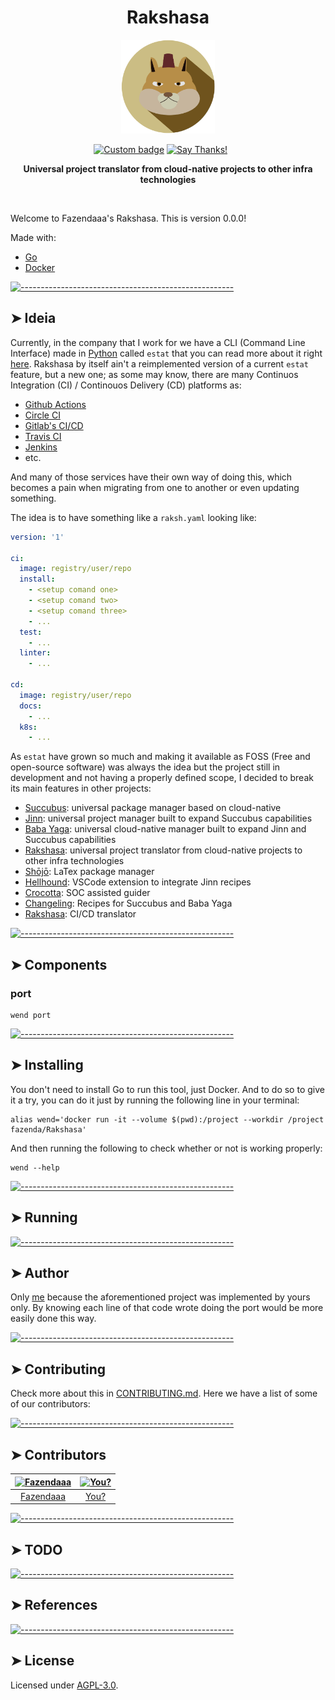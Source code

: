 <!-- ⚠️ This README has been generated from the file(s) "blueprint.md" ⚠️--><h1 align="center">Rakshasa</h1>

<p align="center">
  <img src="https://raw.githubusercontent.com/Fazendaaa/Rakshasa/master/assets/img/logo.svg" alt="Logo" width="150" height="150" />
</p>

<p align="center">
		<a href="https://github.com/badges/shields"><img alt="Custom badge" src="https://img.shields.io/badge/custom-badge-f39f37.svg" height="20"/></a>
<a href="https://saythanks.io/to/lucas.carotta%40outlook.com"><img alt="Say Thanks!" src="https://img.shields.io/badge/Say%20Thanks-!-1EAEDB.svg?longCache=true&style=for-the-badge" height="20"/></a>
<a href=""><img alt="" src="" height="20"/></a>
<a href=""><img alt="" src="" height="20"/></a>
<a href=""><img alt="" src="" height="20"/></a>
<a href=""><img alt="" src="" height="20"/></a>
<a href=""><img alt="" src="" height="20"/></a>
<a href=""><img alt="" src="" height="20"/></a>
	</p>


<p align="center">
  <b>Universal project translator from cloud-native projects to other infra technologies </b></br>
  <sub><sub>
</p>

<br />


Welcome to Fazendaaa's Rakshasa. This is version 0.0.0!

Made with:

- [Go](https://golang.org/)
- [Docker](https://www.docker.com/)


[![-----------------------------------------------------](https://raw.githubusercontent.com/andreasbm/readme/master/assets/lines/water.png)](#ideia)

## ➤ Ideia

Currently, in the company that I work for we have a CLI (Command Line Interface) made in [Python](https://www.python.org/) called `estat` that you can read more about it right [here](https://github.com/Fazendaaa/Succubus). Rakshasa by itself ain't a reimplemented version of a current `estat` feature, but a new one; as some may know, there are many Continuos Integration (CI) / Continouos Delivery (CD) platforms as:

- [Github Actions](https://github.com/features/actions)
- [Circle CI](https://circleci.com/)
- [Gitlab's CI/CD](https://docs.gitlab.com/ee/ci/)
- [Travis CI](https://travis-ci.org/)
- [Jenkins](https://www.jenkins.io/)
- etc.

And many of those services have their own way of doing this, which becomes a pain when migrating from one to another or even updating something.

The idea is to have something like a `raksh.yaml` looking like:

```yaml
version: '1'

ci:
  image: registry/user/repo
  install:
    - <setup comand one>
    - <setup comand two>
    - <setup comand three>
    - ...
  test:
    - ...
  linter:
    - ...

cd:
  image: registry/user/repo
  docs:
    - ...
  k8s:
    - ...
```

As `estat` have grown so much and making it available as FOSS (Free and open-source software) was always the idea but the project still in development and not having a properly defined scope, I decided to break its main features in other projects:

- [Succubus](https://github.com/Fazendaaa/Succubus): universal package manager based on cloud-native
- [Jinn](https://github.com/Fazendaaa/Jinn): universal project manager built to expand Succubus capabilities
- [Baba Yaga](https://github.com/Fazendaaa/BabaYaga): universal cloud-native manager built to expand Jinn and Succubus capabilities
- [Rakshasa](https://github.com/Fazendaaa/Rakshasa): universal project translator from cloud-native projects to other infra technologies
- [Shōjō](https://github.com/Fazendaaa/): LaTex package manager
- [Hellhound](https://github.com/Fazendaaa/Hellhound): VSCode extension to integrate Jinn recipes
- [Crocotta](https://github.com/Fazendaaa/Crocotta): SOC assisted guider
- [Changeling](https://github.com/Fazendaaa/Changeling): Recipes for Succubus and Baba Yaga
- [Rakshasa](https://github.com/Fazendaaa/Rakshasa): CI/CD translator


[![-----------------------------------------------------](https://raw.githubusercontent.com/andreasbm/readme/master/assets/lines/water.png)](#components)

## ➤ Components

### port

```shell
wend port
```


[![-----------------------------------------------------](https://raw.githubusercontent.com/andreasbm/readme/master/assets/lines/water.png)](#installing)

## ➤ Installing

You don't need to install Go to run this tool, just Docker. And to do so to give it a try, you can do it just by running the following line in your terminal:

```shell
alias wend='docker run -it --volume $(pwd):/project --workdir /project fazenda/Rakshasa'
```

And then running the following to check whether or not is working properly:

```shell
wend --help
```


[![-----------------------------------------------------](https://raw.githubusercontent.com/andreasbm/readme/master/assets/lines/water.png)](#running)

## ➤ Running


[![-----------------------------------------------------](https://raw.githubusercontent.com/andreasbm/readme/master/assets/lines/water.png)](#author)

## ➤ Author

Only [me](https://github.com/Fazendaaa) because the aforementioned project was implemented by yours only. By knowing each line of that code wrote doing the port would be more easily done this way.


[![-----------------------------------------------------](https://raw.githubusercontent.com/andreasbm/readme/master/assets/lines/water.png)](#contributing)

## ➤ Contributing

Check more about this in [CONTRIBUTING.md](CONTRIBUTING.md). Here we have a list of some of our contributors:


[![-----------------------------------------------------](https://raw.githubusercontent.com/andreasbm/readme/master/assets/lines/water.png)](#contributors)

## ➤ Contributors
	

| [<img alt="Fazendaaa" src="https://avatars2.githubusercontent.com/u/12137236?s=460&u=75ec76d6f0c577de2ebfa4eae77cc4c4ad17ec06&v=4" width="100">](https://twitter.com/the_fznd) | [<img alt="You?" src="https://joeschmoe.io/api/v1/random" width="100">](https://github.com/andreasbm/web-config/blob/master/CONTRIBUTING.md) |
|:--------------------------------------------------:|:--------------------------------------------------:|
| [Fazendaaa](https://twitter.com/the_fznd)        | [You?](https://github.com/andreasbm/web-config/blob/master/CONTRIBUTING.md) |



[![-----------------------------------------------------](https://raw.githubusercontent.com/andreasbm/readme/master/assets/lines/water.png)](#todo)

## ➤ TODO


[![-----------------------------------------------------](https://raw.githubusercontent.com/andreasbm/readme/master/assets/lines/water.png)](#references)

## ➤ References


[![-----------------------------------------------------](https://raw.githubusercontent.com/andreasbm/readme/master/assets/lines/water.png)](#license)

## ➤ License
	
Licensed under [AGPL-3.0](https://opensource.org/licenses/AGPL-3.0).
